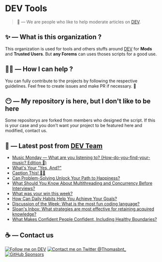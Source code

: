 # DEV Tools

> 🔧 — We are people who like to help moderate articles on [DEV](https://dev.to).

## ✨ — What is this organization ?

This organization is used for tools and others stuffs around [DEV](https://dev.to) for **Mods** and **Trusted Users**. But __any Forems__ can uses thoses scripts for a good use.


## 💪🏼 — How I can help ?

You can fully contribute to the projects by following the respective guidelines. Feel free to create issues and make PR if necessary. 🎉

## 😶 — My repository is here, but I don't like to be here

Some repositorys are forked from members who designed the script. If this is your case and you don't want your project to be featured here and modified, contact us.

## 📝 — Latest post from [DEV Team](https://dev.to/devteam)

<!-- BLOG-POST-LIST:START -->
- [Music Monday — What are you listening to? &lpar;How-do-you-find-your-music? Edition 🔎&rpar;](https://dev.to/devteam/music-monday-what-are-you-listening-to-how-do-you-find-your-music-edition--1ojc)
- [What&#39;s Your &quot;Yes, And?&quot;](https://dev.to/devteam/whats-your-yes-and-2p57)
- [Caption This! 🤔💭](https://dev.to/devteam/caption-this-kkj)
- [Can Problem-Solving Unlock Your Path to Happiness?](https://dev.to/devteam/can-problem-solving-unlock-your-path-to-happiness-52a0)
- [What Should You Know About Multithreading and Concurrency Before Interviews?](https://dev.to/devteam/what-should-you-know-about-multithreading-and-concurrency-before-interviews-dg4)
- [What was your win this week?](https://dev.to/devteam/what-was-your-win-this-week-h04)
- [How Can Daily Habits Help You Achieve Your Goals?](https://dev.to/devteam/how-can-daily-habits-help-you-achieve-your-goals-503c)
- [Discussion of the Week: What is the most fun coding language?](https://dev.to/devteam/discussion-of-the-week-what-is-the-most-fun-coding-language-col)
- [Sloan&#39;s Inbox: What strategies are most effective for retaining acquired knowledge?](https://dev.to/devteam/sloans-inbox-what-strategies-are-most-effective-for-retaining-acquired-knowledge-131j)
- [What Makes Confident People Confident, Including Healthy Boundaries?](https://dev.to/devteam/what-makes-confident-people-confident-including-healthy-boundaries-4jli)
<!-- BLOG-POST-LIST:END -->


## ☕ — Contact us

[![Follow me on DEV](https://img.shields.io/badge/dev.to-%2308090A.svg?&style=for-the-badge&logo=dev.to&logoColor=white&alt=devto)](https://dev.to/thomasbnt)
[![Contact me on Twitter @Thomasbnt_](https://img.shields.io/badge/Contact%20me%20on%20Twitter-%231DA1F2.svg?&style=for-the-badge&logo=twitter&logoColor=white&alt=twitter)](https://twitter.com/messages/1142357270-1142357270?text=Hello,%20I%20contact%20you%20from%20devtotools%20&recipient_id=1142357270) [![GitHub Sponsors](https://img.shields.io/badge/Sponsor%20me-%23EA54AE.svg?&style=for-the-badge&logo=github-sponsors&logoColor=white)](https://github.com/sponsors/thomasbnt)



